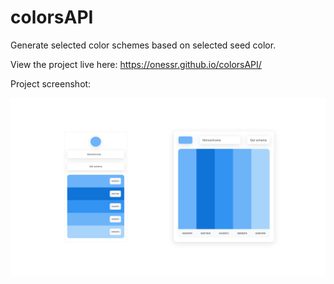 # colorsAPI

Generate selected color schemes based on selected seed color.

View the project live here: https://onessr.github.io/colorsAPI/

Project screenshot:

![colorsAPI live mobile and desktop view screenshot](./_assets/colorsApi_mobile_desktop.png)

